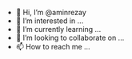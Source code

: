 - 👋 Hi, I’m @aminrezay
- 👀 I’m interested in ...
- 🌱 I’m currently learning ...
- 💞️ I’m looking to collaborate on ...
- 📫 How to reach me ...

<!---
aminrezay/aminrezay is a ✨ special ✨ repository because its `README.md` (this file) appears on your GitHub profile.
You can click the Preview link to take a look at your changes.
--->
